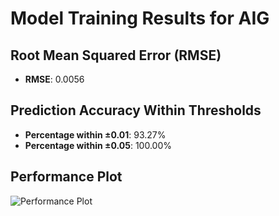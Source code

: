 # Model Training Results for AIG

## Root Mean Squared Error (RMSE)
- **RMSE**: 0.0056

## Prediction Accuracy Within Thresholds
- **Percentage within ±0.01**: 93.27%
- **Percentage within ±0.05**: 100.00%

## Performance Plot
![Performance Plot](../imgs/AIG.png)
